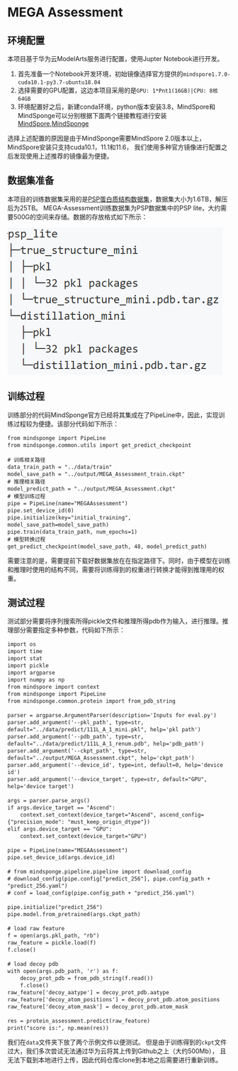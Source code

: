 # MEGA Assessment

## 环境配置

本项目基于华为云ModelArts服务进行配置，使用Jupter Notebook进行开发。

1. 首先准备一个Notebook开发环境，初始镜像选择官方提供的`mindspore1.7.0-cuda10.1-py3.7-ubuntu18.04`
2. 选择需要的GPU配置，这边本项目采用的是`GPU: 1*Pnt1(16GB)|CPU: 8核 64GB`
3. 环境配置好之后，新建conda环境，python版本安装3.8，MindSpore和MindSponge可以分别根据下面两个链接教程进行安装[MindSpore](https://www.mindspore.cn/install/),[MindSponge](https://www.mindspore.cn/mindsponge/docs/zh-CN/master/index.html)

选择上述配置的原因是由于MindSponge需要MindSpore 2.0版本以上，MindSpore安装只支持cuda10.1，11.1和11.6，
我们使用多种官方镜像进行配置之后发现使用上述推荐的镜像最为便捷。

## 数据集准备

本项目的训练数据集采用的是[PSP蛋白质结构数据集](http://ftp.cbi.pku.edu.cn/psp/)，数据集大小为1.6TB，解压后为25TB。 MEGA-Assessment训练数据集为PSP数据集中的PSP lite，大约需要500G的空间来存储。数据的存放格式如下所示：

![](./img.png)

## 训练过程

训练部分的代码MindSponge官方已经将其集成在了PipeLine中，因此，实现训练过程较为便捷。该部分代码如下所示：

````
from mindsponge import PipeLine
from mindsponge.common.utils import get_predict_checkpoint

# 训练相关路径
data_train_path = "../data/train"
model_save_path = "../output/MEGA_Assessment_train.ckpt"
# 推理相关路径
model_predict_path = "../output/MEGA_Assessment.ckpt"
# 模型训练过程
pipe = PipeLine(name="MEGAAssessment")
pipe.set_device_id(0)
pipe.initialize(key="initial_training", model_save_path=model_save_path)
pipe.train(data_train_path, num_epochs=1)
# 模型转换过程
get_predict_checkpoint(model_save_path, 48, model_predict_path)
````

需要注意的是，需要提前下载好数据集放在在指定路径下。同时，由于模型在训练和推理时使用的结构不同，需要将训练得到的权重进行转换才能得到推理用的权重。

## 测试过程

测试部分需要将序列搜索所得pickle文件和推理所得pdb作为输入，进行推理。推理部分需要指定多种参数，代码如下所示：

````
import os
import time
import stat
import pickle
import argparse
import numpy as np
from mindspore import context
from mindsponge import PipeLine
from mindsponge.common.protein import from_pdb_string

parser = argparse.ArgumentParser(description='Inputs for eval.py')
parser.add_argument('--pkl_path', type=str, default="../data/predict/111L_A_1_mini.pkl", help='pkl path')
parser.add_argument('--pdb_path', type=str, default="../data/predict/111L_A_1_renum.pdb", help='pdb_path')
parser.add_argument('--ckpt_path', type=str, default="../output/MEGA_Assessment.ckpt", help='ckpt_path')
parser.add_argument('--device_id', type=int, default=0, help='device id')
parser.add_argument('--device_target', type=str, default="GPU", help='device target')

args = parser.parse_args()
if args.device_target == "Ascend":
    context.set_context(device_target="Ascend", ascend_config={"precision_mode": "must_keep_origin_dtype"})
elif args.device_target == "GPU":
    context.set_context(device_target="GPU")

pipe = PipeLine(name="MEGAAssessment")
pipe.set_device_id(args.device_id)

# from mindsponge.pipeline.pipeline import download_config
# download_config(pipe.config["predict_256"], pipe.config_path + "predict_256.yaml")
# conf = load_config(pipe.config_path + "predict_256.yaml")

pipe.initialize("predict_256")
pipe.model.from_pretrained(args.ckpt_path)

# load raw feature
f = open(args.pkl_path, "rb")
raw_feature = pickle.load(f)
f.close()

# load decoy pdb
with open(args.pdb_path, 'r') as f:
    decoy_prot_pdb = from_pdb_string(f.read())
    f.close()
raw_feature['decoy_aatype'] = decoy_prot_pdb.aatype
raw_feature['decoy_atom_positions'] = decoy_prot_pdb.atom_positions
raw_feature['decoy_atom_mask'] = decoy_prot_pdb.atom_mask

res = protein_assessment.predict(raw_feature)
print("score is:", np.mean(res))
````

我们在`data`文件夹下放了两个示例文件以便测试。
但是由于训练得到的`ckpt`文件过大，我们多次尝试无法通过华为云将其上传到Github之上（大约500Mb），
且无法下载到本地进行上传，因此代码仓库clone到本地之后需要进行重新训练。